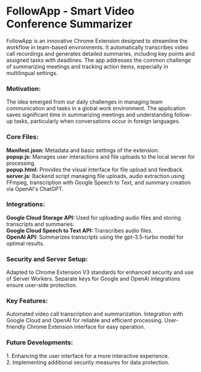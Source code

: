 # FollowApp - Smart Video Conference Summarizer
FollowApp is an innovative Chrome Extension designed to streamline the workflow in team-based environments. It automatically transcribes video call recordings and generates detailed summaries, including key points and assigned tasks with deadlines. The app addresses the common challenge of summarizing meetings and tracking action items, especially in multilingual settings.

<h3>Motivation:</h3>
The idea emerged from our daily challenges in managing team communication and tasks in a global work environment. The application saves significant time in summarizing meetings and understanding follow-up tasks, particularly when conversations occur in foreign languages.

<h3>Core Files:</h3>
<b>Manifest.json:</b> Metadata and basic settings of the extension.<br>
<b>popup.js:</b> Manages user interactions and file uploads to the local server for processing.<br>
<b>popup.html:</b> Provides the visual interface for file upload and feedback.<br>
<b>server.js:</b> Backend script managing file uploads, audio extraction using FFmpeg, transcription with Google Speech to Text, and summary creation via OpenAI's ChatGPT.

<h3>Integrations:</h3>
<b>Google Cloud Storage API:</b> Used for uploading audio files and storing transcripts and summaries.<br>
<b>Google Cloud Speech to Text API:</b> Transcribes audio files.<br>
<b>OpenAI API:</b> Summarizes transcripts using the gpt-3.5-turbo model for optimal results.

<h3>Security and Server Setup:</h3> 
Adapted to Chrome Extension V3 standards for enhanced security and use of Server Workers. Separate keys for Google and OpenAI integrations ensure user-side protection.

<h3>Key Features:</h3>
Automated video call transcription and summarization.
Integration with Google Cloud and OpenAI for reliable and efficient processing.
User-friendly Chrome Extension interface for easy operation.

<h3>Future Developments:</h3>
1. Enhancing the user interface for a more interactive experience.<br>
2. Implementing additional security measures for data protection.

